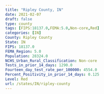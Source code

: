 ```yaml
---
title: "Ripley County, IN"
date: 2021-02-07
draft: false
type: county
tags: [FIPS:18137.0,FEMA:5.0,Non-core,Red]
categories: [IN]
County: Ripley County
State: IN
FIPS: 18137.0
FEMA_Region: 5.0
Population: 28324.0
NCHS_Urban_Rural_Classification: Non-core
Tests_in_prior_14_days: 1290.0
Fourteen_day_test_rate_per_100000: 4554.0
Percent_Positivity_in_prior_14_days: 0.125
Level: Red
url: /states/IN/ripley-county
---
```



